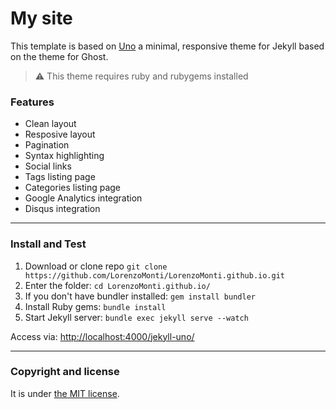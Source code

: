 # My site

This template is based on [Uno](https://github.com/daleanthony/Uno) a minimal, responsive theme for Jekyll based on the  theme for Ghost.

> :warning:
  This theme requires ruby and rubygems installed

### Features

* Clean layout
* Resposive layout
* Pagination
* Syntax highlighting
* Social links
* Tags listing page
* Categories listing page
* Google Analytics integration
* Disqus integration

---

### Install and Test

1. Download or clone repo `git clone https://github.com/LorenzoMonti/LorenzoMonti.github.io.git`
2. Enter the folder: `cd LorenzoMonti.github.io/`
3. If you don't have bundler installed: `gem install bundler`
3. Install Ruby gems: `bundle install`
4. Start Jekyll server: `bundle exec jekyll serve --watch`

Access via: [http://localhost:4000/jekyll-uno/](http://localhost:4000/LorenzoMonti.github.io/)

---

### Copyright and license

It is under [the MIT license](/LICENSE).

